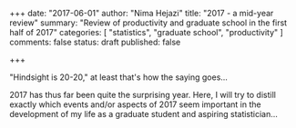 +++
date: "2017-06-01"
author: "Nima Hejazi"
title: "2017 - a mid-year review"
summary: "Review of productivity and graduate school in the first half of 2017"
categories: [ "statistics", "graduate school", "productivity" ]
comments: false
status: draft
published: false

+++

"Hindsight is 20-20," at least that's how the saying goes...

2017 has thus far been quite the surprising year. Here, I will try to distill
exactly which events and/or aspects of 2017 seem important in the development
of my life as a graduate student and aspiring statistician...
